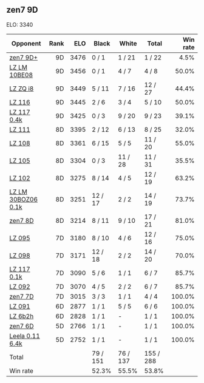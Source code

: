 ## zen7 9D ##

ELO: 3340

Opponent | Rank | ELO | Black | White | Total | Win rate
---------|-----:|----:|-------|-------|-------|-------:
[zen7 9D+](zen7%209D+.md) | 9D | 3476 | 0 / 1 | 1 / 21 | 1 / 22 | 4.5%
[LZ LM 10BE08](LZ%20LM%2010BE08.md) | 9D | 3456 | 0 / 1 | 4 / 7 | 4 / 8 | 50.0%
[LZ ZQ i8](LZ%20ZQ%20i8.md) | 9D | 3449 | 5 / 11 | 7 / 16 | 12 / 27 | 44.4%
[LZ 116](LZ%20116.md) | 9D | 3445 | 2 / 6 | 3 / 4 | 5 / 10 | 50.0%
[LZ 117 0.4k](LZ%20117%200.4k.md) | 9D | 3425 | 0 / 3 | 9 / 20 | 9 / 23 | 39.1%
[LZ 111](LZ%20111.md) | 8D | 3395 | 2 / 12 | 6 / 13 | 8 / 25 | 32.0%
[LZ 108](LZ%20108.md) | 8D | 3361 | 6 / 15 | 5 / 5 | 11 / 20 | 55.0%
[LZ 105](LZ%20105.md) | 8D | 3304 | 0 / 3 | 11 / 28 | 11 / 31 | 35.5%
[LZ 102](LZ%20102.md) | 8D | 3275 | 8 / 14 | 4 / 5 | 12 / 19 | 63.2%
[LZ LM 30BOZ06 0.1k](LZ%20LM%2030BOZ06%200.1k.md) | 8D | 3251 | 12 / 17 | 2 / 2 | 14 / 19 | 73.7%
[zen7 8D](zen7%208D.md) | 8D | 3214 | 8 / 11 | 9 / 10 | 17 / 21 | 81.0%
[LZ 095](LZ%20095.md) | 7D | 3180 | 8 / 10 | 4 / 6 | 12 / 16 | 75.0%
[LZ 098](LZ%20098.md) | 7D | 3171 | 12 / 18 | 2 / 2 | 14 / 20 | 70.0%
[LZ 117 0.1k](LZ%20117%200.1k.md) | 7D | 3090 | 5 / 6 | 1 / 1 | 6 / 7 | 85.7%
[LZ 092](LZ%20092.md) | 7D | 3070 | 4 / 5 | 2 / 2 | 6 / 7 | 85.7%
[zen7 7D](zen7%207D.md) | 7D | 3015 | 3 / 3 | 1 / 1 | 4 / 4 | 100.0%
[LZ 091](LZ%20091.md) | 6D | 2877 | 1 / 1 | 5 / 5 | 6 / 6 | 100.0%
[LZ 6b2h](LZ%206b2h.md) | 6D | 2828 | 1 / 1 | - | 1 / 1 | 100.0%
[zen7 6D](zen7%206D.md) | 5D | 2766 | 1 / 1 | - | 1 / 1 | 100.0%
[Leela 0.11 6.4k](Leela%200.11%206.4k.md) | 5D | 2752 | 1 / 1 | - | 1 / 1 | 100.0%
Total | | | 79 / 151 | 76 / 137 | 155 / 288 | 
Win rate| | | 52.3% | 55.5% | 53.8% | 
